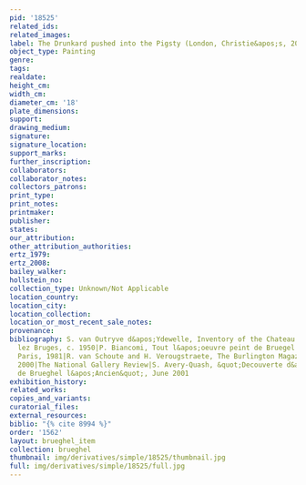 ```yaml
---
pid: '18525'
related_ids: 
related_images: 
label: The Drunkard pushed into the Pigsty (London, Christie&apos;s, 2002)
object_type: Painting
genre: 
tags: 
realdate: 
height_cm: 
width_cm: 
diameter_cm: '18'
plate_dimensions: 
support: 
drawing_medium: 
signature: 
signature_location: 
support_marks: 
further_inscription: 
collaborators: 
collaborator_notes: 
collectors_patrons: 
print_type: 
print_notes: 
printmaker: 
publisher: 
states: 
our_attribution: 
other_attribution_authorities: 
ertz_1979: 
ertz_2008: 
bailey_walker: 
hollstein_no: 
collection_type: Unknown/Not Applicable
location_country: 
location_city: 
location_collection: 
location_or_most_recent_sale_notes: 
provenance: 
bibliography: S. van Outryve d&apos;Ydewelle, Inventory of the Chateau at St. Andre
  lez Bruges, c. 1950|P. Biancomi, Tout l&apos;oeuvre peint de Bruegel l&apos;Ancien,
  Paris, 1981|R. van Schoute and H. Verougstraete, The Burlington Magazine, March
  2000|The National Gallery Review|S. Avery-Quash, &quot;Decouverte d&apos;une oeuvre
  de Brueghel l&apos;Ancien&quot;, June 2001
exhibition_history: 
related_works: 
copies_and_variants: 
curatorial_files: 
external_resources: 
biblio: "{% cite 8994 %}"
order: '1562'
layout: brueghel_item
collection: brueghel
thumbnail: img/derivatives/simple/18525/thumbnail.jpg
full: img/derivatives/simple/18525/full.jpg
---
```

